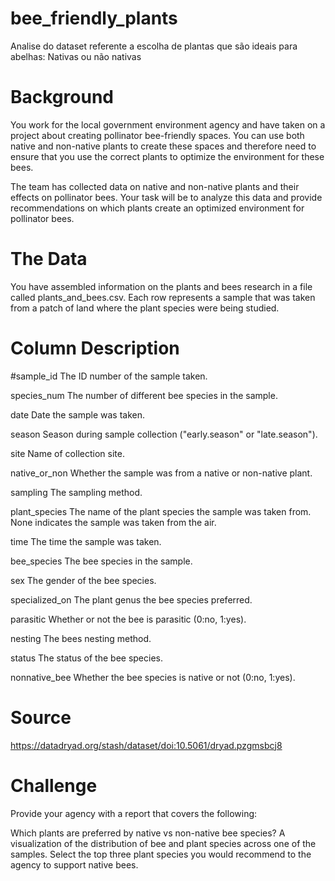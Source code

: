 # bee_friendly_plants
Analise do dataset referente a escolha de plantas que são ideais para abelhas: Nativas ou não nativas

# Background
You work for the local government environment agency and have taken on a project about creating pollinator bee-friendly spaces. You can use both native and non-native plants to create these spaces and therefore need to ensure that you use the correct plants to optimize the environment for these bees.

The team has collected data on native and non-native plants and their effects on pollinator bees. Your task will be to analyze this data and provide recommendations on which plants create an optimized environment for pollinator bees.

# The Data
You have assembled information on the plants and bees research in a file called plants_and_bees.csv. Each row represents a sample that was taken from a patch of land where the plant species were being studied.

# Column	   Description

#sample_id	 The ID number of the sample taken.

species_num	The number of different bee species in the sample.

date	Date the sample was taken.

season	Season during sample collection ("early.season" or "late.season").

site	Name of collection site.

native_or_non	Whether the sample was from a native or non-native plant.

sampling	The sampling method.

plant_species	The name of the plant species the sample was taken from. None indicates the sample was taken from the air.

time	The time the sample was taken.

bee_species	The bee species in the sample.

sex	The gender of the bee species.

specialized_on	The plant genus the bee species preferred.

parasitic	Whether or not the bee is parasitic (0:no, 1:yes).

nesting	The bees nesting method.

status	The status of the bee species.

nonnative_bee	Whether the bee species is native or not (0:no, 1:yes).

# Source

https://datadryad.org/stash/dataset/doi:10.5061/dryad.pzgmsbcj8

# Challenge

Provide your agency with a report that covers the following:

Which plants are preferred by native vs non-native bee species?
A visualization of the distribution of bee and plant species across one of the samples.
Select the top three plant species you would recommend to the agency to support native bees.

